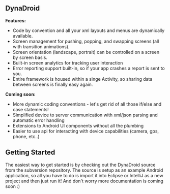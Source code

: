 ## DynaDroid ##

**Features:**
  * Code by convention and all your xml layouts and menus are dynamically available.
  * Screen management for pushing, popping, and swapping screens (all with transition animations).
  * Screen orientation (landscape, portrait) can be controlled on a screen by screen basis.
  * Built-in screen analytics for tracking user interaction
  * Error reporting support built-in, so if your app crashes a report is sent to you.
  * Entire framework is housed within a singe Activity, so sharing data between screens is finally easy again.

**Coming soon:**
  * More dynamic coding conventions - let's get rid of all those if/else and case statements!
  * Simplified device to server communication with xml/json parsing and automatic error handling
  * Extensions to Android UI components without all the plumbing
  * Easier to use api for interacting with device capabilities (camera, gps, phone, etc..)

## Getting Started ##

The easiest way to get started is by checking out the DynaDroid source from the subversion repository.  The source is setup as an example Android application, so all you have to do is import it into Eclipse or IntelliJ as a new project and then just run it!  And don't worry more documentation is coming soon :)